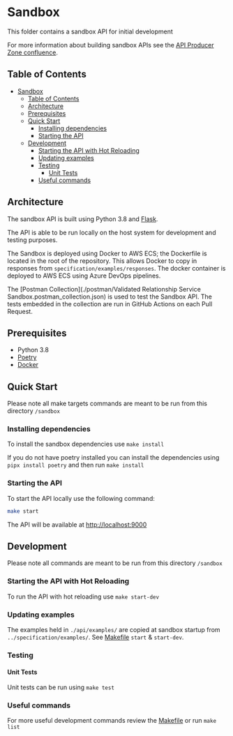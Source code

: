 # Sandbox

This folder contains a sandbox API for initial development

For more information about building sandbox APIs see the [API Producer Zone confluence](https://nhsd-confluence.digital.nhs.uk/display/APM/Setting+up+your+API+sandbox).

## Table of Contents

- [Sandbox](#sandbox)
    - [Table of Contents](#table-of-contents)
    - [Architecture](#architecture)
    - [Prerequisites](#prerequisites)
    - [Quick Start](#quick-start)
        - [Installing dependencies](#installing-dependencies)
        - [Starting the API](#starting-the-api)
    - [Development](#development)
        - [Starting the API with Hot Reloading](#starting-the-api-with-hot-reloading)
        - [Updating examples](#updating-examples)
        - [Testing](#testing)
            - [Unit Tests](#unit-tests)
        - [Useful commands](#useful-commands)

## Architecture

The sandbox API is built using Python 3.8 and [Flask](https://flask.palletsprojects.com/en/stable/).

The API is able to be run locally on the host system for development and testing purposes.

The Sandbox is deployed using Docker to AWS ECS; the Dockerfile is located in the root of the repository. This allows Docker to copy in responses from `specification/examples/responses`. The docker container is deployed to AWS ECS using Azure DevOps pipelines.

The [Postman Collection](./postman/Validated Relationship Service Sandbox.postman_collection.json) is used to test the Sandbox API. The tests embedded in the collection are run in GitHub Actions on each Pull Request.

## Prerequisites

- Python 3.8
- [Poetry](https://python-poetry.org/docs/)
- [Docker](https://docs.docker.com/get-docker/)

## Quick Start

Please note all make targets commands are meant to be run from this directory `/sandbox`

### Installing dependencies

To install the sandbox dependencies use `make install`

If you do not have poetry installed you can install the dependencies using `pipx install poetry` and then run `make install`

### Starting the API

To start the API locally use the following command:

```bash
make start
```

The API will be available at [http://localhost:9000](http://localhost:9000)

## Development

Please note all commands are meant to be run from this directory `/sandbox`

### Starting the API with Hot Reloading

To run the API with hot reloading use `make start-dev`

### Updating examples

The examples held in `./api/examples/` are copied at sandbox startup from `../specification/examples/`. See [Makefile](./Makefile) `start` & `start-dev`.

### Testing

#### Unit Tests

Unit tests can be run using `make test`

### Useful commands

For more useful development commands review the [Makefile](Makefile) or run `make list`
